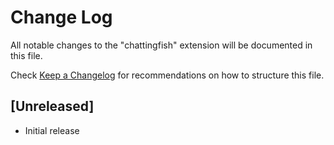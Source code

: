 # Change Log

All notable changes to the "chattingfish" extension will be documented in this file.

Check [Keep a Changelog](http://keepachangelog.com/) for recommendations on how to structure this file.

## [Unreleased]

- Initial release